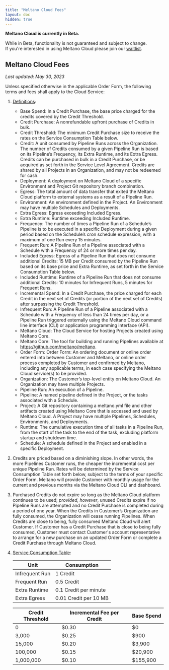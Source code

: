 ```yaml
---
title: "Meltano Cloud Fees"
layout: doc
hidden: true
---
```

<div class="notification is-info">
  <p><strong>Meltano Cloud is currently in Beta.</strong></p>
  <p>While in Beta, functionality is not guaranteed and subject to change. <br> If you're interested in using Meltano Cloud please join our <a href="https://meltano.com/cloud/">waitlist</a>.</p>
</div>

## Meltano Cloud Fees

_Last updated: May 30, 2023_

Unless specified otherwise in the applicable Order Form, the following terms and fees shall apply to the Cloud Service:

1. <u>Definitions</u>:
    - Base Spend: In a Credit Purchase, the base price charged for the credits covered by the Credit Threshold.
    - Credit Purchase: A nonrefundable upfront purchase of Credits in bulk.
    - Credit Threshold: The minimum Credit Purchase size to receive the rates on the Service Consumption Table below.
    - Credit: A unit consumed by Pipeline Runs across the Organization. The number of Credits consumed by a given Pipeline Run is based on its Pipeline’s Frequency, its Extra Runtime, and its Extra Egress. Credits can be purchased in bulk in a Credit Purchase, or be acquired as set forth in the Service Level Agreement. Credits are shared by all Projects in an Organization, and may not be redeemed for cash.
    - Deployment: A deployment on Meltano Cloud of a specific Environment and Project Git repository branch combination.
    - Egress: The total amount of data transfer that exited the Meltano Cloud platform to external systems as a result of a Pipeline Run.
    - Environment: An environment defined in the Project. An Environment may have multiple Schedules and Deployments.
    - Extra Egress: Egress exceeding Included Egress.
    - Extra Runtime: Runtime exceeding Included Runtime.
    - Frequency: The number of times a Pipeline Run of a Schedule’s Pipeline is to be executed in a specific Deployment during a given period based on the Schedule’s cron schedule expression, with a maximum of one Run every 15 minutes.
    - Frequent Run: A Pipeline Run of a Pipeline associated with a Schedule with a Frequency of 24 or more times per day.
    - Included Egress: Egress of a Pipeline Run that does not consume additional Credits: 15 MB per Credit consumed by the Pipeline Run based on its base price and Extra Runtime, as set forth in the Service Consumption Table below.
    - Included Runtime: Runtime of a Pipeline Run that does not consume additional Credits: 10 minutes for Infrequent Runs, 5 minutes for Frequent Runs.
    - Incremental Spend: In a Credit Purchase, the price charged for each Credit in the next set of Credits (or portion of the next set of Credits) after surpassing the Credit Threshold.
    - Infrequent Run: A Pipeline Run of a Pipeline associated with a Schedule with a Frequency of less than 24 times per day, or a Pipeline Run triggered externally using the Meltano Cloud command line interface (CLI) or application programming interface (API).
    - Meltano Cloud: The Cloud Service for hosting Projects created using Meltano Core.
    - Meltano Core: The tool for building and running Pipelines available at https://github.com/meltano/meltano.
    - Order Form: Order Form: An ordering document or online order entered into between Customer and Meltano, or online order process completed by Customer and confirmed by Meltano, including any applicable terms, in each case specifying the Meltano Cloud service(s) to be provided.
    - Organization: The Customer’s top-level entity on Meltano Cloud. An Organization may have multiple Projects.
    - Pipeline Run: An execution of a Pipeline.
    - Pipeline: A named pipeline defined in the Project, or the tasks associated with a Schedule.
    - Project: A Git repository containing a meltano.yml file and other artifacts created using Meltano Core that is accessed and used by Meltano Cloud. A Project may have multiple Pipelines, Schedules, Environments, and Deployments.
    - Runtime: The cumulative execution time of all tasks in a Pipeline Run, from the start of the task to the end of the task, excluding platform startup and shutdown time.
    - Schedule: A schedule defined in the Project and enabled in a specific Deployment.

2. Credits are priced based on a diminishing slope. In other words, the more Pipelines Customer runs, the cheaper the incremental cost per unique Pipeline Run. Rates will be determined by the Service Consumption Table set forth below, subject to the terms of your specific Order Form. Meltano will provide Customer with monthly usage for the current and previous months via the Meltano Cloud CLI and dashboard.

3. Purchased Credits do not expire so long as the Meltano Cloud platform continues to be used; _provided, however_, unused Credits expire if no Pipeline Runs are attempted and no Credit Purchase is completed during a period of one year. When the Credits in Customer’s Organization are fully consumed, the Organization will cease running Pipelines. When Credits are close to being, fully consumed Meltano Cloud will alert Customer. If Customer has a Credit Purchase that is close to being fully consumed, Customer must contact Customer's account representative to arrange for a new purchase on an updated Order Form or complete a Credit Purchase through Meltano Cloud.

4. <u>Service Consumption Table</u>:

    | Unit               | Consumption           |
    |--------------------|-----------------------|
    | Infrequent Run     | 1 Credit              |
    | Frequent Run       | 0.5 Credit            |
    | Extra Runtime      | 0.1 Credit per minute |
    | Extra Egress       | 0.01 Credit per 10 MB |

    | Credit Threshold | Incremental Fee per Credit | Base Spend |
    |------------------|----------------------------|------------|
    | 0                | $0.30                      | $0         |
    | 3,000            | $0.25                      | $900       |
    | 15,000           | $0.20                      | $3,900     |
    | 100,000          | $0.15                      | $20,900    |
    | 1,000,000        | $0.10                      | $155,900   |

